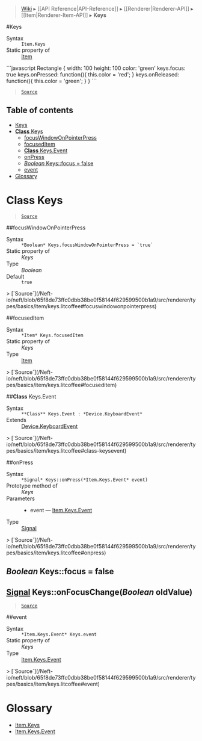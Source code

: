 > [Wiki](Home) ▸ [[API Reference|API-Reference]] ▸ [[Renderer|Renderer-API]] ▸ [[Item|Renderer-Item-API]] ▸ **Keys**

#Keys
<dl><dt>Syntax</dt><dd><code>Item.Keys</code></dd><dt>Static property of</dt><dd><a href="/Neft-io/neft/wiki/Renderer-Item-API#class-item">Item</a></dd></dl>
```javascript
Rectangle {
    width: 100
    height: 100
    color: 'green'
    keys.focus: true
    keys.onPressed: function(){
        this.color = 'red';
    }
    keys.onReleased: function(){
        this.color = 'green';
    }
}
```

> [`Source`](/Neft-io/neft/blob/65f8de73ffc0dbb38be0f58144f629599500b1a9/src/renderer/types/basics/item/keys.litcoffee#keys)

## Table of contents
* [Keys](#keys)
* [**Class** Keys](#class-keys)
  * [focusWindowOnPointerPress](#focuswindowonpointerpress)
  * [focusedItem](#focuseditem)
  * [**Class** Keys.Event](#class-keysevent)
  * [onPress](#onpress)
  * [*Boolean* Keys::focus = false](#boolean-keysfocus--false)
  * [event](#event)
* [Glossary](#glossary)

# **Class** Keys

> [`Source`](/Neft-io/neft/blob/65f8de73ffc0dbb38be0f58144f629599500b1a9/src/renderer/types/basics/item/keys.litcoffee#class-keys)

##focusWindowOnPointerPress
<dl><dt>Syntax</dt><dd><code>&#x2A;Boolean&#x2A; Keys.focusWindowOnPointerPress = `true`</code></dd><dt>Static property of</dt><dd><i>Keys</i></dd><dt>Type</dt><dd><i>Boolean</i></dd><dt>Default</dt><dd><code>true</code></dd></dl>
> [`Source`](/Neft-io/neft/blob/65f8de73ffc0dbb38be0f58144f629599500b1a9/src/renderer/types/basics/item/keys.litcoffee#focuswindowonpointerpress)

##focusedItem
<dl><dt>Syntax</dt><dd><code>&#x2A;Item&#x2A; Keys.focusedItem</code></dd><dt>Static property of</dt><dd><i>Keys</i></dd><dt>Type</dt><dd><a href="/Neft-io/neft/wiki/Renderer-Item-API#class-item">Item</a></dd></dl>
> [`Source`](/Neft-io/neft/blob/65f8de73ffc0dbb38be0f58144f629599500b1a9/src/renderer/types/basics/item/keys.litcoffee#focuseditem)

##**Class** Keys.Event
<dl><dt>Syntax</dt><dd><code>&#x2A;&#x2A;Class&#x2A;&#x2A; Keys.Event : &#x2A;Device.KeyboardEvent&#x2A;</code></dd><dt>Extends</dt><dd><a href="/Neft-io/neft/wiki/Renderer-Device-API#class-devicekeyboardevent">Device.KeyboardEvent</a></dd></dl>
> [`Source`](/Neft-io/neft/blob/65f8de73ffc0dbb38be0f58144f629599500b1a9/src/renderer/types/basics/item/keys.litcoffee#class-keysevent)

##onPress
<dl><dt>Syntax</dt><dd><code>&#x2A;Signal&#x2A; Keys::onPress(&#x2A;Item.Keys.Event&#x2A; event)</code></dd><dt>Prototype method of</dt><dd><i>Keys</i></dd><dt>Parameters</dt><dd><ul><li>event — <a href="/Neft-io/neft/wiki/Renderer-Item.Keys-API#class-keysevent">Item.Keys.Event</a></li></ul></dd><dt>Type</dt><dd><a href="/Neft-io/neft/wiki/Signal-API#class-signal">Signal</a></dd></dl>
> [`Source`](/Neft-io/neft/blob/65f8de73ffc0dbb38be0f58144f629599500b1a9/src/renderer/types/basics/item/keys.litcoffee#onpress)

## *Boolean* Keys::focus = false

## [Signal](/Neft-io/neft/wiki/Signal-API#class-signal) Keys::onFocusChange(*Boolean* oldValue)

> [`Source`](/Neft-io/neft/blob/65f8de73ffc0dbb38be0f58144f629599500b1a9/src/renderer/types/basics/item/keys.litcoffee#boolean-keysfocus--false-signal-keysonfocuschangeboolean-oldvalue)

##event
<dl><dt>Syntax</dt><dd><code>&#x2A;Item.Keys.Event&#x2A; Keys.event</code></dd><dt>Static property of</dt><dd><i>Keys</i></dd><dt>Type</dt><dd><a href="/Neft-io/neft/wiki/Renderer-Item.Keys-API#class-keysevent">Item.Keys.Event</a></dd></dl>
> [`Source`](/Neft-io/neft/blob/65f8de73ffc0dbb38be0f58144f629599500b1a9/src/renderer/types/basics/item/keys.litcoffee#event)

# Glossary

- [Item.Keys](#class-keys)
- [Item.Keys.Event](#class-keysevent)

